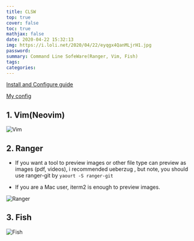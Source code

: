```yaml
---
title: CLSW
top: true
cover: false
toc: true
mathjax: false
date: 2020-04-22 15:32:13
img: https://i.loli.net/2020/04/22/eyqgx4QanMLjrH1.jpg
password:
summary: Command Line SofeWare(Ranger, Vim, Fish)
tags:
categories:
---
```

[Install and Configure guide](https://godliuyang.wang/2019/08/24/manjaro-i3wm-huan-jing-pei-zhi-pian/#toc-heading-14) 

[My config](https://github.com/liuyaanng/CLSW) 

## 1. Vim(Neovim)

![Vim](https://github.com/liuyaanng/CLSW/raw/master/nvim.png)

## 2. Ranger

- If you want a tool to preview images or other file type can preview as images (pdf, videos), i recommended ueberzug , but note, you should use ranger-git by `yaourt -S ranger-git`

- If you are a Mac user, iterm2 is enough to preview images.

![Ranger](https://github.com/liuyaanng/CLSW/raw/master/ranger.png) 

## 3. Fish

![Fish](https://github.com/liuyaanng/CLSW/raw/master/Fish.png) 
